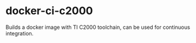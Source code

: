 # docker-ci-c2000
Builds a docker image with TI C2000 toolchain, can be used for continuous integration.
